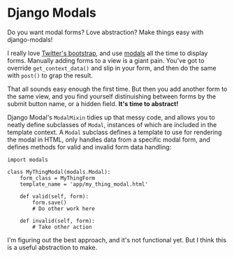 Django Modals
=============

Do you want modal forms? Love abstraction? Make things easy with django-modals!

I really love [Twitter's bootstrap][bootstrap], and use [modals][modals] all the time to display forms. Manually adding forms to a view is a giant pain. You've got to override `get_context_data()` and slip in your form, and then do the same with `post()` to grap the result.

That all sounds easy enough the first time. But then you add another form to the same view, and you find yourself distinuishing between forms by the submit button name, or a hidden field. **It's time to abstract!**

Django Modal's `ModalMixin` tidies up that messy code, and allows you to neatly define subclasses of `Modal`, instances of which are included in the template context. A `Modal` subclass defines a template to use for rendering the modal in HTML, only handles data from a specific modal form, and defines methods for valid and invalid form data handling:

```
import modals

class MyThingModal(modals.Modal):
    form_class = MyThingForm
    template_name = 'app/my_thing_modal.html'

    def valid(self, form):
        form.save()
        # Do other work here

    def invalid(self, form):
        # Take other action
```

I'm figuring out the best approach, and it's not functional yet. But I think this is a useful abstraction to make.


[bootstrap]: http://twitter.github.com/bootstrap/
[modals]: http://twitter.github.com/bootstrap/javascript.html#modals